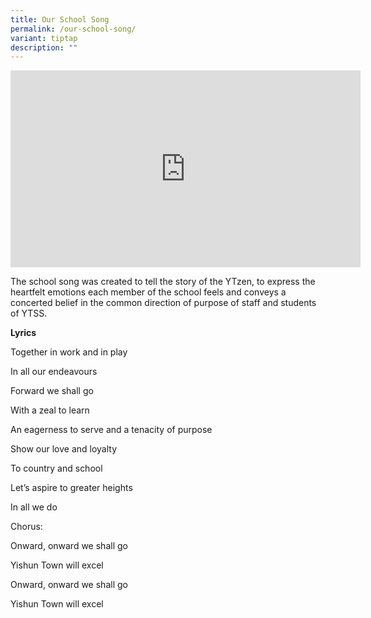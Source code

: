 ```yaml
---
title: Our School Song
permalink: /our-school-song/
variant: tiptap
description: ""
---
```

<div class="iframe-wrapper">
<iframe height="315" width="560" allowfullscreen="true" frameborder="0" src="https://www.youtube.com/embed/KZ2pFbfQXpE?si=4kOsJYar-FP_N47c"></iframe>
</div>
<p></p>
<p></p>
<p>The school song was created to tell the story of the YTzen, to express
the heartfelt emotions each member of the school feels and conveys a concerted
belief in the common direction of purpose of staff and students of YTSS.</p>
<p><strong>Lyrics</strong>
</p>
<p>Together in work and in play</p>
<p>In all our endeavours</p>
<p>Forward we shall go</p>
<p>With a zeal to learn</p>
<p>An eagerness to serve and a tenacity of purpose</p>
<p>Show our love and loyalty</p>
<p>To country and school</p>
<p>Let’s aspire to greater heights</p>
<p>In all we do</p>
<p>Chorus:</p>
<p>Onward, onward we shall go</p>
<p>Yishun Town will excel</p>
<p>Onward, onward we shall go</p>
<p>Yishun Town will excel</p>
<p></p>
<p></p>